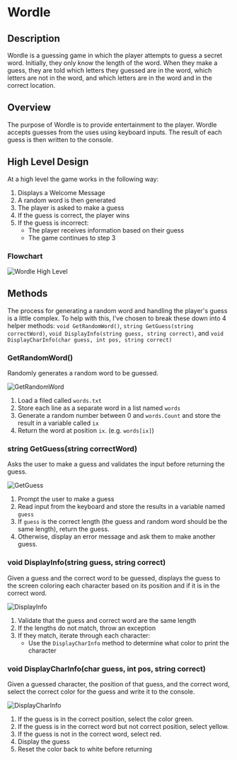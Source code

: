 # Wordle

## Description

Wordle is a guessing game in which the player attempts to guess a secret word.
Initially, they only know the length of the word. When they make a guess, they
are told which letters they guessed are in the word, which letters are not in
the word, and which letters are in the word and in the correct location.

## Overview

The purpose of Wordle is to provide entertainment to the player. Wordle accepts
guesses from the uses using keyboard inputs. The result of each guess is then
written to the console.

## High Level Design

At a high level the game works in the following way:

1. Displays a Welcome Message
2. A random word is then generated
3. The player is asked to make a guess
4. If the guess is correct, the player wins
5. If the guess is incorrect:
   * The player receives information based on their guess
   * The game continues to step 3

### Flowchart

![Wordle High Level](../images/WordleHigh.png)

## Methods

The process for generating a random word and handling the player's guess is a
little complex. To help with this, I've chosen to break these down into 4 helper
methods: `void GetRandomWord()`, `string GetGuess(string correctWord)`, `void DisplayInfo(string
guess, string correct)`, and `void DisplayCharInfo(char guess, int pos, string
correct)`

### GetRandomWord()

Randomly generates a random word to be guessed.

![GetRandomWord](../images/GetRandomWord.png)

1. Load a filed called `words.txt`
2. Store each line as a separate word in a list named `words`
3. Generate a random number between 0 and `words.Count` and store the result in
   a variable called `ix`
4. Return the word at position `ix`. (e.g. `words[ix]`)

### string GetGuess(string correctWord)

Asks the user to make a guess and validates the input before returning the
guess.

![GetGuess](../images/GetGuess.png)

1. Prompt the user to make a guess
2. Read input from the keyboard and store the results in a variable named `guess`
3. If `guess` is the correct length (the guess and random word should be the
   same length), return the guess.
4. Otherwise, display an error message and ask them to make another guess.

### void DisplayInfo(string guess, string correct)

Given a guess and the correct word to be guessed, displays the guess to the
screen coloring each character based on its position and if it is in the correct
word.

![DisplayInfo](../images/DisplayInfo.png)

1. Validate that the guess and correct word are the same length
2. If the lengths do not match, throw an exception
3. If they match, iterate through each character:
    * Use the `DisplayCharInfo` method to determine what color to print the character

### void DisplayCharInfo(char guess, int pos, string correct)

Given a guessed character, the position of that guess, and the correct word,
select the correct color for the guess and write it to the console.

![DisplayCharInfo](../images/DisplayCharInfo.png)

1. If the guess is in the correct position, select the color green.
2. If the guess is in the correct word but not correct position, select yellow.
3. If the guess is not in the correct word, select red.
4. Display the guess
5. Reset the color back to white before returning